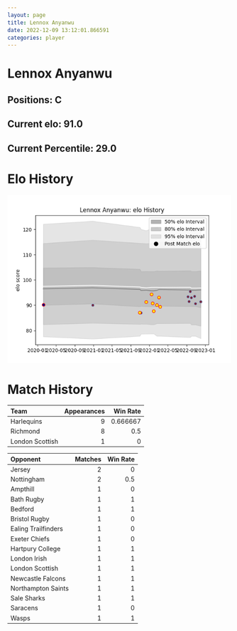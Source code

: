 ```yaml
---  
layout: page  
title: Lennox Anyanwu  
date: 2022-12-09 13:12:01.866591  
categories: player  
---
```

# Lennox Anyanwu

## Positions: C

## Current elo: 91.0

## Current Percentile: 29.0

# Elo History


![elo history](history_LennoxAnyanwu.png)
# Match History


| Team            |   Appearances |   Win Rate |
|:----------------|--------------:|-----------:|
| Harlequins      |             9 |   0.666667 |
| Richmond        |             8 |   0.5      |
| London Scottish |             1 |   0        |

| Opponent            |   Matches |   Win Rate |
|:--------------------|----------:|-----------:|
| Jersey              |         2 |        0   |
| Nottingham          |         2 |        0.5 |
| Ampthill            |         1 |        0   |
| Bath Rugby          |         1 |        1   |
| Bedford             |         1 |        1   |
| Bristol Rugby       |         1 |        0   |
| Ealing Trailfinders |         1 |        0   |
| Exeter Chiefs       |         1 |        0   |
| Hartpury College    |         1 |        1   |
| London Irish        |         1 |        1   |
| London Scottish     |         1 |        1   |
| Newcastle Falcons   |         1 |        1   |
| Northampton Saints  |         1 |        1   |
| Sale Sharks         |         1 |        1   |
| Saracens            |         1 |        0   |
| Wasps               |         1 |        1   |